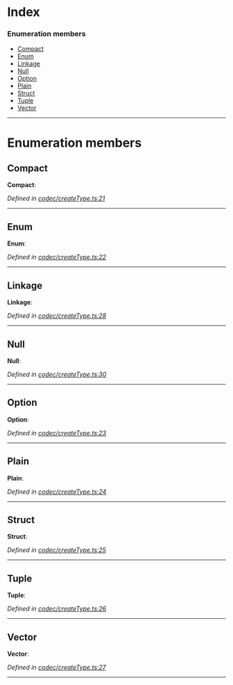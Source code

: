 

# Index

### Enumeration members

* [Compact](_codec_createtype_.typedefinfo.md#compact)
* [Enum](_codec_createtype_.typedefinfo.md#enum)
* [Linkage](_codec_createtype_.typedefinfo.md#linkage)
* [Null](_codec_createtype_.typedefinfo.md#null)
* [Option](_codec_createtype_.typedefinfo.md#option)
* [Plain](_codec_createtype_.typedefinfo.md#plain)
* [Struct](_codec_createtype_.typedefinfo.md#struct)
* [Tuple](_codec_createtype_.typedefinfo.md#tuple)
* [Vector](_codec_createtype_.typedefinfo.md#vector)

---

# Enumeration members

<a id="compact"></a>

##  Compact

**Compact**: 

*Defined in [codec/createType.ts:21](https://github.com/polkadot-js/api/blob/f8f05ba/packages/types/src/codec/createType.ts#L21)*

___
<a id="enum"></a>

##  Enum

**Enum**: 

*Defined in [codec/createType.ts:22](https://github.com/polkadot-js/api/blob/f8f05ba/packages/types/src/codec/createType.ts#L22)*

___
<a id="linkage"></a>

##  Linkage

**Linkage**: 

*Defined in [codec/createType.ts:28](https://github.com/polkadot-js/api/blob/f8f05ba/packages/types/src/codec/createType.ts#L28)*

___
<a id="null"></a>

##  Null

**Null**: 

*Defined in [codec/createType.ts:30](https://github.com/polkadot-js/api/blob/f8f05ba/packages/types/src/codec/createType.ts#L30)*

___
<a id="option"></a>

##  Option

**Option**: 

*Defined in [codec/createType.ts:23](https://github.com/polkadot-js/api/blob/f8f05ba/packages/types/src/codec/createType.ts#L23)*

___
<a id="plain"></a>

##  Plain

**Plain**: 

*Defined in [codec/createType.ts:24](https://github.com/polkadot-js/api/blob/f8f05ba/packages/types/src/codec/createType.ts#L24)*

___
<a id="struct"></a>

##  Struct

**Struct**: 

*Defined in [codec/createType.ts:25](https://github.com/polkadot-js/api/blob/f8f05ba/packages/types/src/codec/createType.ts#L25)*

___
<a id="tuple"></a>

##  Tuple

**Tuple**: 

*Defined in [codec/createType.ts:26](https://github.com/polkadot-js/api/blob/f8f05ba/packages/types/src/codec/createType.ts#L26)*

___
<a id="vector"></a>

##  Vector

**Vector**: 

*Defined in [codec/createType.ts:27](https://github.com/polkadot-js/api/blob/f8f05ba/packages/types/src/codec/createType.ts#L27)*

___

